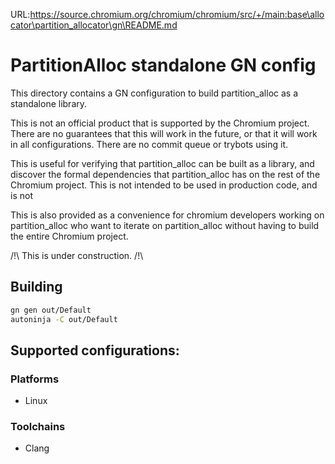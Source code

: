 URL:https://source.chromium.org/chromium/chromium/src/+/main:base\allocator\partition_allocator\gn\README.md
# PartitionAlloc standalone GN config

This directory contains a GN configuration to build partition_alloc as a
standalone library.

This is not an official product that is supported by the Chromium project. There
are no guarantees that this will work in the future, or that it will work in
all configurations. There are no commit queue or trybots using it.

This is useful for verifying that partition_alloc can be built as a library, and
discover the formal dependencies that partition_alloc has on the rest of the
Chromium project. This is not intended to be used in production code, and is not

This is also provided as a convenience for chromium developers working on
partition_alloc who want to iterate on partition_alloc without having to build
the entire Chromium project.

/!\ This is under construction. /!\

## Building

```sh
gn gen out/Default
autoninja -C out/Default
```

## Supported configurations:

### Platforms
- Linux

### Toolchains
- Clang
